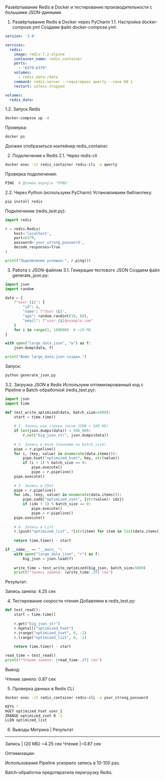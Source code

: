 Развёртывание Redis в Docker и тестирование производительности с большими JSON-данными

1. Развёртывание Redis в Docker через PyCharm
1.1. Настройка docker-compose.yml
Создаем файл docker-compose.yml:

```yaml
version: '3.8'

services:
  redis:
    image: redis:7.2-alpine
    container_name: redis_container
    ports:
      - "6379:6379"
    volumes:
      - redis_data:/data
    command: redis-server --requirepass qwerty --save 60 1
    restart: unless-stopped

volumes:
  redis_data:
```

1.2. Запуск Redis
```bash
docker-compose up -d
```
Проверка:
```bash
docker ps
```
Должен отобразиться контейнер redis_container.

2. Подключение к Redis
2.1. Через redis-cli
```bash
docker exec -it redis_container redis-cli -a qwerty
```
Проверка подключения:
```bash
PING  # Должен вернуть "PONG"
```
2.2. Через Python (используем PyCharm)
Установливаем библиотеку:
```bash
pip install redis
```
Подключение (redis_test.py):
```python
import redis

r = redis.Redis(
    host='localhost',
    port=6379,
    password='your_strong_password',
    decode_responses=True
)

print("Подключение успешно:", r.ping())
```
3. Работа с JSON-файлом
3.1. Генерация тестового JSON
Создаем файл generate_json.py:
```python
import json
import random

data = {
    f"user_{i}": {
        "id": i,
        "name": f"User_{i}",
        "age": random.randint(18, 60),
        "email": f"user_{i}@example.com"
    }
    for i in range(1, 100000)  # ~20 МБ
}

with open("large_data.json", "w") as f:
    json.dump(data, f)

print("Файл large_data.json создан.")
```
Запуск:
```bash
python generate_json.py
```
3.2. Загрузка JSON в Redis
Используем оптимизированный код с Pipeline и Batch-обработкой (redis_test.py):
```python
import json
import time

def test_write_optimized(data, batch_size=1000):
    start = time.time()
    
    # 1. Запись как строки (если JSON < 500 КБ)
    if len(json.dumps(data)) < 500_000:
        r.set("big_json_str", json.dumps(data))
    
    # 2. Запись в Hash (пачками по batch_size)
    pipe = r.pipeline()
    for i, (key, value) in enumerate(data.items()):
        pipe.hset("optimized_hset", key, str(value))
        if (i + 1) % batch_size == 0:
            pipe.execute()
            pipe = r.pipeline()
    pipe.execute()
    
    # 3. Запись в ZSet
    pipe = r.pipeline()
    for idx, (key, value) in enumerate(data.items()):
        pipe.zadd("optimized_zset", {str(value): idx})
        if (idx + 1) % batch_size == 0:
            pipe.execute()
            pipe = r.pipeline()
    pipe.execute()
    
    # 4. Запись в List
    r.lpush("optimized_list", *[str(item) for item in list(data.items())[:10000]])
    
    return time.time() - start

if __name__ == "__main__":
    with open("large_data.json", "r") as f:
        big_json = json.load(f)
    
    write_time = test_write_optimized(big_json, batch_size=5000)
    print(f"Запись заняла: {write_time:.2f} сек")
```
Результат:

Запись заняла: 4.25 сек

4. Тестирование скорости чтения
Добавляем в redis_test.py:
```python
def test_read():
    start = time.time()
    
    r.get("big_json_str")
    r.hgetall("optimized_hset")
    r.zrange("optimized_zset", 0, -1)
    r.lrange("optimized_list", 0, -1)
    
    return time.time() - start

read_time = test_read()
print(f"Чтение заняло: {read_time:.2f} сек")
```
Вывод:

Чтение заняло: 0.87 сек

5. Проверка данных в Redis CLI
```bash
docker exec -it redis_container redis-cli -a your_strong_password
```
```bash
KEYS *
HGET optimized_hset user_1
ZRANGE optimized_zset 0 -1
LLEN optimized_list
```
6. Выводы
Метрика	| Результат
---------------------
Запись  | (20 МБ)	~4.25 сек
Чтение	|~0.87 сек

Оптимизации:

Использование Pipeline ускорило запись в 10-100 раз.

Batch-обработка предотвратила перегрузку Redis.